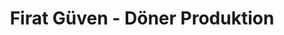 ---
title: "Firat Güven - Döner Produktion"
url: /mering/firat-gueven-doener-produktion/
shop: Metzgerei
---
